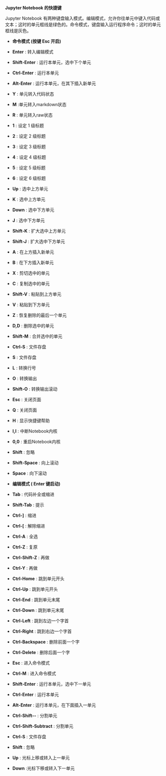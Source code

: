 **Jupyter Notebook 的快捷键**

Jupyter Notebook 有两种键盘输入模式。编辑模式，允许你往单元中键入代码或文本；这时的单元框线是绿色的。命令模式，键盘输入运行程序命令；这时的单元框线是灰色。

- **命令模式 (按键 Esc 开启)**

-   **Enter** : 转入编辑模式
-   **Shift-Enter** : 运行本单元，选中下个单元

-   **Ctrl-Enter** : 运行本单元

-   **Alt-Enter** : 运行本单元，在其下插入新单元

-   **Y** : 单元转入代码状态

-   **M** :单元转入markdown状态

-   **R** : 单元转入raw状态

-   **1** : 设定 1 级标题

-   **2** : 设定 2 级标题

-   **3** : 设定 3 级标题

-   **4** : 设定 4 级标题

-   **5** : 设定 5 级标题

-   **6** : 设定 6 级标题

-   **Up** : 选中上方单元

-   **K** : 选中上方单元

-   **Down** : 选中下方单元

-   **J** : 选中下方单元

-   **Shift-K** : 扩大选中上方单元

-   **Shift-J** : 扩大选中下方单元

-   **A** : 在上方插入新单元

-   **B** : 在下方插入新单元

-   **X** : 剪切选中的单元

-   **C** : 复制选中的单元

-   **Shift-V** : 粘贴到上方单元

-   **V** : 粘贴到下方单元

-   **Z** : 恢复删除的最后一个单元

-   **D,D** : 删除选中的单元

-   **Shift-M** : 合并选中的单元

-   **Ctrl-S** : 文件存盘

-   **S** : 文件存盘

-   **L** : 转换行号

-   **O** : 转换输出

-   **Shift-O** : 转换输出滚动

-   **Esc** : 关闭页面

-   **Q** : 关闭页面

-   **H** : 显示快捷键帮助

-   **I,I** : 中断Notebook内核

-   **0,0** : 重启Notebook内核

-   **Shift** : 忽略

-   **Shift-Space** : 向上滚动

-   **Space** : 向下滚动
-   **编辑模式 ( Enter 键启动)** 
-   **Tab** : 代码补全或缩进

-   **Shift-Tab** : 提示

-   **Ctrl-\]** : 缩进

-   **Ctrl-\[** : 解除缩进

-   **Ctrl-A** : 全选

-   **Ctrl-Z** : 复原

-   **Ctrl-Shift-Z** : 再做

-   **Ctrl-Y** : 再做

-   **Ctrl-Home** : 跳到单元开头

-   **Ctrl-Up** : 跳到单元开头

-   **Ctrl-End** : 跳到单元末尾

-   **Ctrl-Down** : 跳到单元末尾

-   **Ctrl-Left** : 跳到左边一个字首

-   **Ctrl-Right** : 跳到右边一个字首

-   **Ctrl-Backspace** : 删除前面一个字

-   **Ctrl-Delete** : 删除后面一个字

-   **Esc** : 进入命令模式

-   **Ctrl-M** : 进入命令模式

-   **Shift-Enter** : 运行本单元，选中下一单元

-   **Ctrl-Enter** : 运行本单元

-   **Alt-Enter** : 运行本单元，在下面插入一单元

-   **Ctrl-Shift--** : 分割单元

-   **Ctrl-Shift-Subtract** : 分割单元

-   **Ctrl-S** : 文件存盘

-   **Shift** : 忽略

-   **Up** : 光标上移或转入上一单元

-   **Down** :光标下移或转入下一单元

